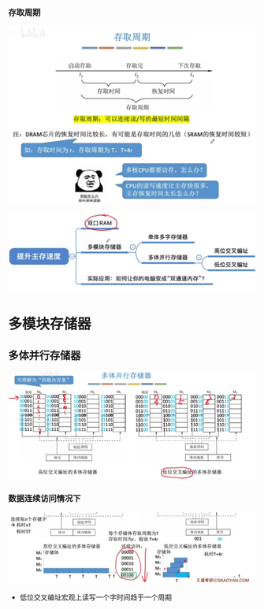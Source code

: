 


### 存取周期
![输入图片说明](/imgs/2025-08-06/vYjcIwqSkN3eC4Jq.png)

![输入图片说明](/imgs/2025-08-06/BbKny9wfx5VhJZtu.png)
# 多模块存储器
## 多体并行存储器
![输入图片说明](/imgs/2025-08-06/jjIaUJunlPpJpzV1.png)
### 数据连续访问情况下
![输入图片说明](/imgs/2025-08-06/mIEY30BLnKlCPnF0.png)
- 低位交叉编址宏观上读写一个字时间趋于一个周期
<!--stackedit_data:
eyJoaXN0b3J5IjpbLTk0OTM1NDA3MCw5OTQxNzcyMjldfQ==
-->